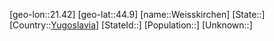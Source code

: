 ﻿---
location: [44.9,21.42]
type: City
tags:
- geo/City


SpocWebEntityId: 35519
isDeleted: false
confidential: public

---
[geo-lon::21.42]
[geo-lat::44.9]
[name::Weisskirchen]
[State::]
[Country::[Yugoslavia](geo/Continent/Europe/Yugoslavia.md)]
[StateId::]
[Population::]
[Unknown::]

